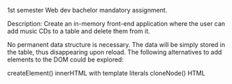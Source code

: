 1st semester Web dev bachelor mandatory assignment. 

Description: 
Create an in-memory front-end application where the user can add music CDs to a table and delete them from it.

No permanent data structure is necessary. The data will be simply stored in the table, thus disappearing upon reload.
The following alternatives to add elements to the DOM could be explored:

createElement()
innerHTML with template literals
cloneNode()
HTML <template>
Notice that all of them have their pros and cons.

Example from lecturer of what the site could look like:
![image](https://github.com/user-attachments/assets/58263db7-37de-4b0e-99ae-d1ac2850f1c1)
